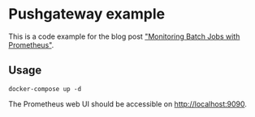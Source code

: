 # Pushgateway example

This is a code example for the blog post 
["Monitoring Batch Jobs with Prometheus"](https://www.nicktriller.com/blog/monitoring-batch-jobs-with-prometheus/).

## Usage

```
docker-compose up -d
```

The Prometheus web UI should be accessible on [http://localhost:9090](http://localhost:9090).